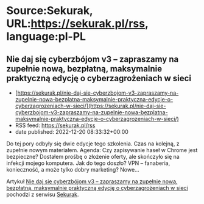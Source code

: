 # Source:Sekurak, URL:https://sekurak.pl/rss, language:pl-PL

## Nie daj się cyberzbójom v3 – zapraszamy na zupełnie nową, bezpłatną, maksymalnie praktyczną edycję o cyberzagrożeniach w sieci
 - [https://sekurak.pl/nie-daj-sie-cyberzbojom-v3-zapraszamy-na-zupelnie-nowa-bezplatna-maksymalnie-praktyczna-edycje-o-cyberzagrozeniach-w-sieci/](https://sekurak.pl/nie-daj-sie-cyberzbojom-v3-zapraszamy-na-zupelnie-nowa-bezplatna-maksymalnie-praktyczna-edycje-o-cyberzagrozeniach-w-sieci/)
 - RSS feed: https://sekurak.pl/rss
 - date published: 2022-12-20 08:33:32+00:00

<p>Do tej pory odbyły się dwie edycje tego szkolenia. Czas na kolejną, z zupełnie nowym materiałem. Agenda: Czy zapisywanie haseł w Chrome jest bezpieczne? Dostałem prośbę o złożenie oferty, ale skończyło się na infekcji mojego komputera. Jak do tego doszło? VPN &#8211; fanaberia, konieczność, a może tylko dobry marketing? Nowe...</p>
<p>Artykuł <a href="https://sekurak.pl/nie-daj-sie-cyberzbojom-v3-zapraszamy-na-zupelnie-nowa-bezplatna-maksymalnie-praktyczna-edycje-o-cyberzagrozeniach-w-sieci/" rel="nofollow">Nie daj się cyberzbójom v3 &#8211; zapraszamy na zupełnie nową, bezpłatną, maksymalnie praktyczną edycję o cyberzagrożeniach w sieci</a> pochodzi z serwisu <a href="https://sekurak.pl" rel="nofollow">Sekurak</a>.</p>

